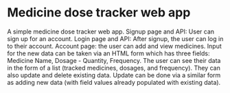 # Medicine dose tracker web app
A simple medicine dose tracker web app.
Signup page and API: User can sign up for an account.
Login page and API:  After signup, the user can log in to their account.
Account page: the user can add and view medicines.
Input for the new data can be taken via an HTML form which has three fields: Medicine Name, Dosage - Quantity, Frequency.
The user can see their data in the form of a list (tracked medicines, dosages, and frequency).
 They can also update and delete existing data. Update can be done via a similar form as adding new data (with field values already populated with existing data).

